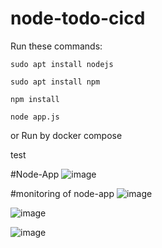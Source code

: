 # node-todo-cicd

Run these commands:


`sudo apt install nodejs`


`sudo apt install npm`


`npm install`

`node app.js`

or Run by docker compose

test

#Node-App
![image](https://github.com/Sumitkatkar/Automated-To-Do-List-Deployment-with-Monitoring-Excellence/assets/118961073/c61a6d91-d0e2-4c55-89f8-0ce41041a4fd)

#monitoring of node-app
![image](https://github.com/Sumitkatkar/Automated-To-Do-List-Deployment-with-Monitoring-Excellence/assets/118961073/962af925-4112-4b8c-9b45-a9940b705236)

![image](https://github.com/Sumitkatkar/Automated-To-Do-List-Deployment-with-Monitoring-Excellence/assets/118961073/330135d6-f798-4fe4-84b3-8d99773b2f9f)

![image](https://github.com/Sumitkatkar/Automated-To-Do-List-Deployment-with-Monitoring-Excellence/assets/118961073/fda45718-2537-4830-b9bf-4e340b6f1c3a)
